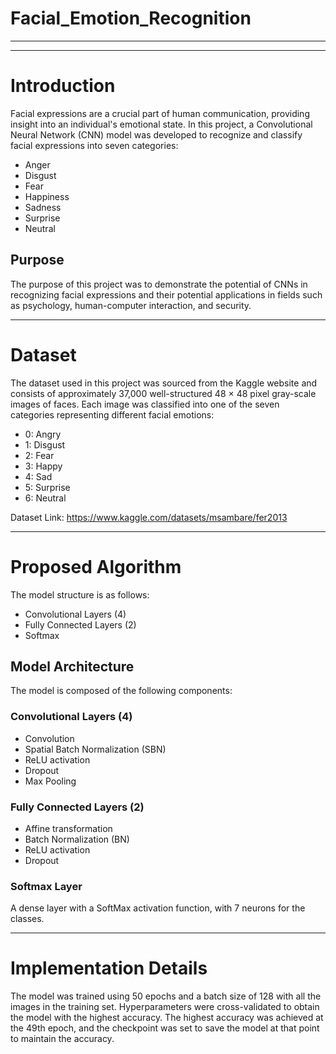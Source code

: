 # Facial_Emotion_Recognition
---
---



# Introduction

Facial expressions are a crucial part of human communication, providing insight into an individual's emotional state. In this project, a Convolutional Neural Network (CNN) model was developed to recognize and classify facial expressions into seven categories:
- Anger
- Disgust
- Fear
- Happiness
- Sadness
- Surprise
- Neutral

## Purpose
The purpose of this project was to demonstrate the potential of CNNs in recognizing facial expressions and their potential applications in fields such as psychology, human-computer interaction, and security.

---
# Dataset
The dataset used in this project was sourced from the Kaggle website and consists of approximately 37,000 well-structured 48 × 48 pixel gray-scale images of faces. Each image was classified into one of the seven categories representing different facial emotions:
- 0: Angry
- 1: Disgust
- 2: Fear
- 3: Happy
- 4: Sad
- 5: Surprise
- 6: Neutral

Dataset Link: <https://www.kaggle.com/datasets/msambare/fer2013>

---

# Proposed Algorithm
The model structure is as follows:
- Convolutional Layers (4)
- Fully Connected Layers (2)
- Softmax

## Model Architecture
The model is composed of the following components:

### Convolutional Layers (4)
- Convolution
- Spatial Batch Normalization (SBN)
- ReLU activation
- Dropout
- Max Pooling

### Fully Connected Layers (2)
- Affine transformation
- Batch Normalization (BN)
- ReLU activation
- Dropout

### Softmax Layer
A dense layer with a SoftMax activation function, with 7 neurons for the classes.

---
# Implementation Details
The model was trained using 50 epochs and a batch size of 128 with all the images in the training set. Hyperparameters were cross-validated to obtain the model with the highest accuracy. The highest accuracy was achieved at the 49th epoch, and the checkpoint was set to save the model at that point to maintain the accuracy.
